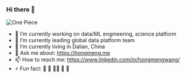 ### Hi there 👋
![One Piece](https://hongmeng185084759.files.wordpress.com/2020/02/51f4e-171552013624_.pic_hd.jpg?resize=438%2C438)

- 🔭 I’m currently working on data/ML engineering, science platform
- 👯 I’m currently leading global data platform team
- 🌱 I’m currently living in Dalian, China
- 💬 Ask me about: https://hongmeng.me
- 📫 How to reach me: https://www.linkedin.com/in/hongmengwang/
- ⚡ Fun fact: 🏀 🎵 🏋️‍♂️ 🎱 🚙
